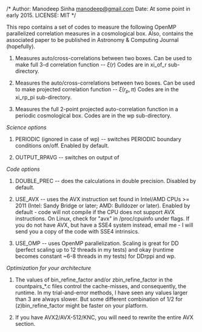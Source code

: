 /* Author: Manodeep Sinha <manodeep@gmail.com>
	 Date: At some point in early 2015. 
	 LICENSE: MIT 
*/

This repo contains a set of codes to measure the following OpenMP parallelized correlation measures in a cosmological box. Also, contains the associated paper to be published
in Astronomy & Computing Journal (hopefully). 

1. Measures auto/cross-correlations between two boxes. 
Can be used to make full 3-d correlation function --  $\xi(r)$
Codes are in xi_of_r sub-directory.

2. Measures the auto/cross-correlations between two boxes.
Can be used to make projected correlation function -- $\xi(r_p,\pi)$
Codes are in the xi_rp_pi sub-directory.

3. Measures the full 2-point projected auto-correlation function
in a periodic cosmological box. Codes are in the wp sub-directory.


*Science options*

1. PERIODIC (ignored in case of wp) -- switches PERIODIC boundary
conditions on/off. Enabled by default. 

2. OUTPUT_RPAVG -- switches on output of <rp> in each bin. Can be
a massive performance hit (~ 2.2x in case of wp). Disabled by default.
Needs code option DOUBLE_PREC to be enabled as well. 

*Code options*

1. DOUBLE_PREC -- does the calculations in double precision. Disabled
by default. 

2. USE_AVX -- uses the AVX instruction set found in Intel/AMD CPUs >= 2011
(Intel: Sandy Bridge or later; AMD: Bulldozer or later). Enabled by
default - code will not compile if the CPU does not support AVX instructions.
On Linux, check for "avx" in /proc/cpuinfo under flags. If you do not have
AVX, but have a SSE4 system instead, email me - I will send you a copy of
the code with SSE4 intrinsics. 

3. USE_OMP -- uses OpenMP parallelization. Scaling is great for DD (perfect scaling
up to 12 threads in my tests) and okay (runtime becomes constant ~6-8 threads in
my tests) for DDrppi and wp. 

*Optimization for your architecture*

1. The values of bin_refine_factor and/or zbin_refine_factor in the countpairs_*.c
files control the cache-misses, and consequently, the runtime. In my trial-and-error
methods, I have seen any values larger than 3 are always slower. But some different
combination of 1/2 for (z)bin_refine_factor might be faster on your platform. 

2. If you have AVX2/AVX-512/KNC, you will need to rewrite the entire AVX section.


